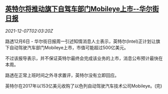 <!--1638844263000-->
[英特尔将推动旗下自驾车部门Mobileye上市--华尔街日报](https://cn.reuters.com/article/wsj-intel-mobileye-ipo-1207-idCNKBS2IM06L)
------

<div><i>2021-12-07T02:03:20Z</i></div><p>路透12月6日 - 华尔街日报周一引述知情消息人士表示，英特尔(Intel)正计划让旗下自动驾驶汽车部门Mobileye上市，市值可能超过500亿美元。</p><p>不过该报导表示，并不保证英特尔最终会完成该业务的上市，消息公布预计最快在本周。</p><p>路透在正常上班时间之外寻求置评，英特尔没有立即回应。</p><p>英特尔在2017年以153亿美元收购了以色列自动驾驶汽车技术公司Mobileye。(完)</p>
